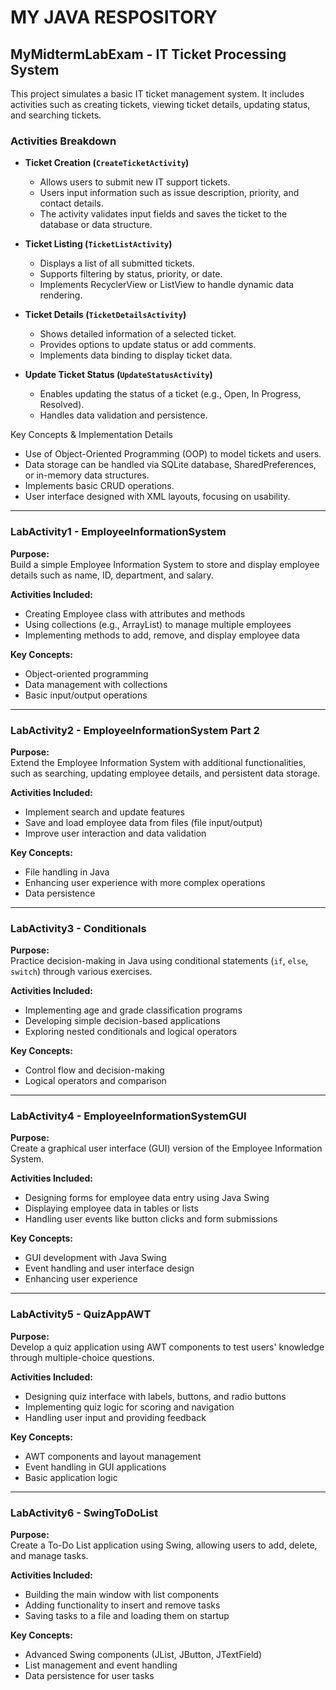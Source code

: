 # MY JAVA RESPOSITORY
## MyMidtermLabExam - IT Ticket Processing System

This project simulates a basic IT ticket management system. It includes activities such as creating tickets, viewing ticket details, updating status, and searching tickets.

### Activities Breakdown

- **Ticket Creation (`CreateTicketActivity`)**
  - Allows users to submit new IT support tickets.
  - Users input information such as issue description, priority, and contact details.
  - The activity validates input fields and saves the ticket to the database or data structure.

- **Ticket Listing (`TicketListActivity`)**
  - Displays a list of all submitted tickets.
  - Supports filtering by status, priority, or date.
  - Implements RecyclerView or ListView to handle dynamic data rendering.

- **Ticket Details (`TicketDetailsActivity`)**
  - Shows detailed information of a selected ticket.
  - Provides options to update status or add comments.
  - Implements data binding to display ticket data.

- **Update Ticket Status (`UpdateStatusActivity`)**
  - Enables updating the status of a ticket (e.g., Open, In Progress, Resolved).
  - Handles data validation and persistence.

Key Concepts & Implementation Details

- Use of Object-Oriented Programming (OOP) to model tickets and users.
- Data storage can be handled via SQLite database, SharedPreferences, or in-memory data structures.
- Implements basic CRUD operations.
- User interface designed with XML layouts, focusing on usability.

---

### **LabActivity1 - EmployeeInformationSystem**

**Purpose:**  
Build a simple Employee Information System to store and display employee details such as name, ID, department, and salary.

**Activities Included:**  
- Creating Employee class with attributes and methods  
- Using collections (e.g., ArrayList) to manage multiple employees  
- Implementing methods to add, remove, and display employee data

**Key Concepts:**  
- Object-oriented programming  
- Data management with collections  
- Basic input/output operations

---

### **LabActivity2 - EmployeeInformationSystem Part 2**

**Purpose:**  
Extend the Employee Information System with additional functionalities, such as searching, updating employee details, and persistent data storage.

**Activities Included:**  
- Implement search and update features  
- Save and load employee data from files (file input/output)  
- Improve user interaction and data validation

**Key Concepts:**  
- File handling in Java  
- Enhancing user experience with more complex operations  
- Data persistence

---

### **LabActivity3 - Conditionals**

**Purpose:**  
Practice decision-making in Java using conditional statements (`if`, `else`, `switch`) through various exercises.

**Activities Included:**  
- Implementing age and grade classification programs  
- Developing simple decision-based applications  
- Exploring nested conditionals and logical operators

**Key Concepts:**  
- Control flow and decision-making  
- Logical operators and comparison

---

### **LabActivity4 - EmployeeInformationSystemGUI**

**Purpose:**  
Create a graphical user interface (GUI) version of the Employee Information System.

**Activities Included:**  
- Designing forms for employee data entry using Java Swing  
- Displaying employee data in tables or lists  
- Handling user events like button clicks and form submissions

**Key Concepts:**  
- GUI development with Java Swing  
- Event handling and user interface design  
- Enhancing user experience

---

### **LabActivity5 - QuizAppAWT**

**Purpose:**  
Develop a quiz application using AWT components to test users' knowledge through multiple-choice questions.

**Activities Included:**  
- Designing quiz interface with labels, buttons, and radio buttons  
- Implementing quiz logic for scoring and navigation  
- Handling user input and providing feedback

**Key Concepts:**  
- AWT components and layout management  
- Event handling in GUI applications  
- Basic application logic

---

### **LabActivity6 - SwingToDoList**

**Purpose:**  
Create a To-Do List application using Swing, allowing users to add, delete, and manage tasks.

**Activities Included:**  
- Building the main window with list components  
- Adding functionality to insert and remove tasks  
- Saving tasks to a file and loading them on startup

**Key Concepts:**  
- Advanced Swing components (JList, JButton, JTextField)  
- List management and event handling  
- Data persistence for user tasks
